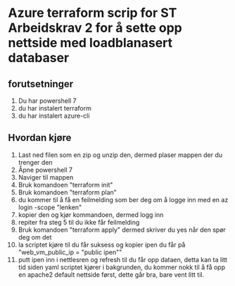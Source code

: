 # Azure terraform scrip for ST Arbeidskrav 2 for å sette opp nettside med loadblanasert databaser

## forutsetninger

1. Du har powershell 7
2. du har instalert terraform
3. du har instalert azure-cli

## Hvordan kjøre

1. Last ned filen som en zip og unzip den, dermed plaser mappen der du trenger den
2. Åpne powershell 7
3. Naviger til mappen
4. Bruk komandoen "terraform init"
5. Bruk komandoen "terraform plan"
6. du kommer til å få en feilmelding som ber deg om å logge inn med en az login -scope "lenken"
7. kopier den og kjør kommandoen, dermed logg inn
8. repiter fra steg 5 til du ikke får feilmelding
9. Bruk komandoen "terraform apply" dermed skriver du yes når den spør deg om det
10. la scriptet kjøre til du får suksess og kopier ipen du får på "web_vm_public_ip = "public ipen""
11. putt ipen inn i nettlesren og refresh til du får opp dataen, detta kan ta litt tid siden yaml scriptet kjører i bakgrunden,
du kommer nokk til å få opp en apache2 default nettside først, dette går bra, bare vent litt til.